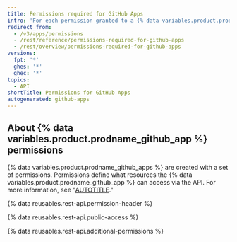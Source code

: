 ```yaml
---
title: Permissions required for GitHub Apps
intro: 'For each permission granted to a {% data variables.product.prodname_github_app %}, these are the REST API endpoints that the app can use.'
redirect_from:
  - /v3/apps/permissions
  - /rest/reference/permissions-required-for-github-apps
  - /rest/overview/permissions-required-for-github-apps
versions:
  fpt: '*'
  ghes: '*'
  ghec: '*'
topics:
  - API
shortTitle: Permissions for GitHub Apps
autogenerated: github-apps
---
```


## About {% data variables.product.prodname_github_app %} permissions

{% data variables.product.prodname_github_apps %} are created with a set of permissions. Permissions define what resources the {% data variables.product.prodname_github_app %} can access via the API. For more information, see "[AUTOTITLE](/apps/creating-github-apps/creating-github-apps/setting-permissions-for-github-apps)."

{% data reusables.rest-api.permission-header %}

{% data reusables.rest-api.public-access %}

{% data reusables.rest-api.additional-permissions %}

<!-- The content of this page is rendered as a NextJS page component. -->
